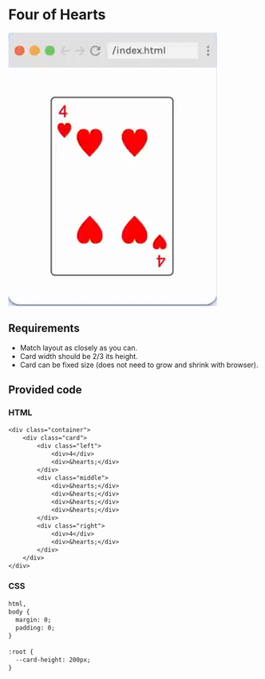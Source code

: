 # Four of Hearts

![Four of Hearts](./FourOfHearts.png)

## Requirements

- Match layout as closely as you can.
- Card width should be 2/3 its height.
- Card can be fixed size (does not need to grow and shrink with browser).

## Provided code

### HTML

    <div class="container">
        <div class="card">
            <div class="left">
                <div>4</div>
                <div>&hearts;</div>
            </div>
            <div class="middle">
                <div>&hearts;</div>
                <div>&hearts;</div>
                <div>&hearts;</div>
                <div>&hearts;</div>
            </div>
            <div class="right">
                <div>4</div>
                <div>&hearts;</div>
            </div>
        </div>
    </div>

### CSS

    html,
    body {
      margin: 0;
      padding: 0;
    }

    :root {
      --card-height: 200px;
    }
